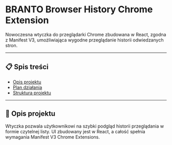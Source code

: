 # BRANTO Browser History Chrome Extension

Nowoczesna wtyczka do przeglądarki Chrome zbudowana w React, zgodna z Manifest V3, umożliwiająca wygodne przeglądanie historii odwiedzanych stron.

---

## 📋 Spis treści

- [Opis projektu](#opis-projektu)
- [Plan działania](#plan-działania)
- [Struktura projektu](#struktura-projektu)

---

## 📝 Opis projektu

Wtyczka pozwala użytkownikowi na szybki podgląd historii przeglądania w formie czytelnej listy. UI zbudowany jest w React, a całość spełnia wymagania Manifest V3 Chrome Extensions.
